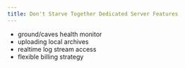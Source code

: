 ```yaml
---
title: Don't Starve Together Dedicated Server Features
---
```


- ground/caves health monitor
- uploading local archives
- realtime log stream access
- flexible billing strategy